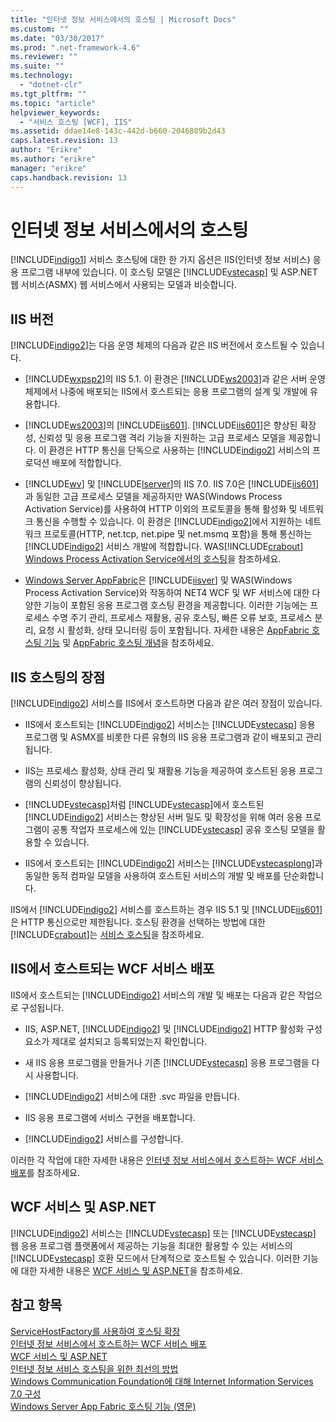 ```yaml
---
title: "인터넷 정보 서비스에서의 호스팅 | Microsoft Docs"
ms.custom: ""
ms.date: "03/30/2017"
ms.prod: ".net-framework-4.6"
ms.reviewer: ""
ms.suite: ""
ms.technology: 
  - "dotnet-clr"
ms.tgt_pltfrm: ""
ms.topic: "article"
helpviewer_keywords: 
  - "서비스 호스팅 [WCF], IIS"
ms.assetid: ddae14e8-143c-442d-b660-2046809b2d43
caps.latest.revision: 13
author: "Erikre"
ms.author: "erikre"
manager: "erikre"
caps.handback.revision: 13
---
```

# 인터넷 정보 서비스에서의 호스팅
[!INCLUDE[indigo1](../../../../includes/indigo1-md.md)] 서비스 호스팅에 대한 한 가지 옵션은 IIS\(인터넷 정보 서비스\) 응용 프로그램 내부에 있습니다.  이 호스팅 모델은 [!INCLUDE[vstecasp](../../../../includes/vstecasp-md.md)] 및 ASP.NET 웹 서비스\(ASMX\) 웹 서비스에서 사용되는 모델과 비슷합니다.  
  
## IIS 버전  
 [!INCLUDE[indigo2](../../../../includes/indigo2-md.md)]는 다음 운영 체제의 다음과 같은 IIS 버전에서 호스트될 수 있습니다.  
  
-   [!INCLUDE[wxpsp2](../../../../includes/wxpsp2-md.md)]의 IIS 5.1.  이 환경은 [!INCLUDE[ws2003](../../../../includes/ws2003-md.md)]과 같은 서버 운영 체제에서 나중에 배포되는 IIS에서 호스트되는 응용 프로그램의 설계 및 개발에 유용합니다.  
  
-   [!INCLUDE[ws2003](../../../../includes/ws2003-md.md)]의 [!INCLUDE[iis601](../../../../includes/iis601-md.md)].  [!INCLUDE[iis601](../../../../includes/iis601-md.md)]은 향상된 확장성, 신뢰성 및 응용 프로그램 격리 기능을 지원하는 고급 프로세스 모델을 제공합니다.  이 환경은 HTTP 통신을 단독으로 사용하는 [!INCLUDE[indigo2](../../../../includes/indigo2-md.md)] 서비스의 프로덕션 배포에 적합합니다.  
  
-   [!INCLUDE[wv](../../../../includes/wv-md.md)] 및 [!INCLUDE[lserver](../../../../includes/lserver-md.md)]의 IIS 7.0.  IIS 7.0은 [!INCLUDE[iis601](../../../../includes/iis601-md.md)]과 동일한 고급 프로세스 모델을 제공하지만 WAS\(Windows Process Activation Service\)를 사용하여 HTTP 이외의 프로토콜을 통해 활성화 및 네트워크 통신을 수행할 수 있습니다.  이 환경은 [!INCLUDE[indigo2](../../../../includes/indigo2-md.md)]에서 지원하는 네트워크 프로토콜\(HTTP, net.tcp, net.pipe 및 net.msmq 포함\)을 통해 통신하는 [!INCLUDE[indigo2](../../../../includes/indigo2-md.md)] 서비스 개발에 적합합니다.  WAS[!INCLUDE[crabout](../../../../includes/crabout-md.md)] [Windows Process Activation Service에서의 호스팅](../../../../docs/framework/wcf/feature-details/hosting-in-windows-process-activation-service.md)을 참조하세요.  
  
-   [Windows Server AppFabric](http://go.microsoft.com/fwlink/?LinkId=196496)은 [!INCLUDE[iisver](../../../../includes/iisver-md.md)] 및 WAS\(Windows Process Activation Service\)와 작동하여 NET4 WCF 및 WF 서비스에 대한 다양한 기능이 포함된 응용 프로그램 호스팅 환경을 제공합니다.  이러한 기능에는 프로세스 수명 주기 관리, 프로세스 재활용, 공유 호스팅, 빠른 오류 보호, 프로세스 분리, 요청 시 활성화, 상태 모니터링 등이 포함됩니다.  자세한 내용은 [AppFabric 호스팅 기능](http://go.microsoft.com/fwlink/?LinkId=196494) 및 [AppFabric 호스팅 개념](http://go.microsoft.com/fwlink/?LinkId=196495)을 참조하세요.  
  
## IIS 호스팅의 장점  
 [!INCLUDE[indigo2](../../../../includes/indigo2-md.md)] 서비스를 IIS에서 호스트하면 다음과 같은 여러 장점이 있습니다.  
  
-   IIS에서 호스트되는 [!INCLUDE[indigo2](../../../../includes/indigo2-md.md)] 서비스는 [!INCLUDE[vstecasp](../../../../includes/vstecasp-md.md)] 응용 프로그램 및 ASMX를 비롯한 다른 유형의 IIS 응용 프로그램과 같이 배포되고 관리됩니다.  
  
-   IIS는 프로세스 활성화, 상태 관리 및 재활용 기능을 제공하여 호스트된 응용 프로그램의 신뢰성이 향상됩니다.  
  
-   [!INCLUDE[vstecasp](../../../../includes/vstecasp-md.md)]처럼 [!INCLUDE[vstecasp](../../../../includes/vstecasp-md.md)]에서 호스트된 [!INCLUDE[indigo2](../../../../includes/indigo2-md.md)] 서비스는 향상된 서버 밀도 및 확장성을 위해 여러 응용 프로그램이 공통 작업자 프로세스에 있는 [!INCLUDE[vstecasp](../../../../includes/vstecasp-md.md)] 공유 호스팅 모델을 활용할 수 있습니다.  
  
-   IIS에서 호스트되는 [!INCLUDE[indigo2](../../../../includes/indigo2-md.md)] 서비스는 [!INCLUDE[vstecasplong](../../../../includes/vstecasplong-md.md)]과 동일한 동적 컴파일 모델을 사용하여 호스트된 서비스의 개발 및 배포를 단순화합니다.  
  
 IIS에서 [!INCLUDE[indigo2](../../../../includes/indigo2-md.md)] 서비스를 호스트하는 경우 IIS 5.1 및 [!INCLUDE[iis601](../../../../includes/iis601-md.md)]은 HTTP 통신으로만 제한됩니다.  호스팅 환경을 선택하는 방법에 대한 [!INCLUDE[crabout](../../../../includes/crabout-md.md)]는 [서비스 호스팅](../../../../docs/framework/wcf/hosting-services.md)을 참조하세요.  
  
## IIS에서 호스트되는 WCF 서비스 배포  
 IIS에서 호스트되는 [!INCLUDE[indigo2](../../../../includes/indigo2-md.md)] 서비스의 개발 및 배포는 다음과 같은 작업으로 구성됩니다.  
  
-   IIS, ASP.NET, [!INCLUDE[indigo2](../../../../includes/indigo2-md.md)] 및 [!INCLUDE[indigo2](../../../../includes/indigo2-md.md)] HTTP 활성화 구성 요소가 제대로 설치되고 등록되었는지 확인합니다.  
  
-   새 IIS 응용 프로그램을 만들거나 기존 [!INCLUDE[vstecasp](../../../../includes/vstecasp-md.md)] 응용 프로그램을 다시 사용합니다.  
  
-   [!INCLUDE[indigo2](../../../../includes/indigo2-md.md)] 서비스에 대한 .svc 파일을 만듭니다.  
  
-   IIS 응용 프로그램에 서비스 구현을 배포합니다.  
  
-   [!INCLUDE[indigo2](../../../../includes/indigo2-md.md)] 서비스를 구성합니다.  
  
 이러한 각 작업에 대한 자세한 내용은 [인터넷 정보 서비스에서 호스트하는 WCF 서비스 배포](../../../../docs/framework/wcf/feature-details/deploying-an-internet-information-services-hosted-wcf-service.md)를 참조하세요.  
  
## WCF 서비스 및 ASP.NET  
 [!INCLUDE[indigo2](../../../../includes/indigo2-md.md)] 서비스는 [!INCLUDE[vstecasp](../../../../includes/vstecasp-md.md)] 또는 [!INCLUDE[vstecasp](../../../../includes/vstecasp-md.md)] 웹 응용 프로그램 플랫폼에서 제공하는 기능을 최대한 활용할 수 있는 서비스의 [!INCLUDE[vstecasp](../../../../includes/vstecasp-md.md)] 호환 모드에서 단계적으로 호스트될 수 있습니다.  이러한 기능에 대한 자세한 내용은 [WCF 서비스 및 ASP.NET](../../../../docs/framework/wcf/feature-details/wcf-services-and-aspnet.md)을 참조하세요.  
  
## 참고 항목  
 [ServiceHostFactory를 사용하여 호스팅 확장](../../../../docs/framework/wcf/extending/extending-hosting-using-servicehostfactory.md)   
 [인터넷 정보 서비스에서 호스트하는 WCF 서비스 배포](../../../../docs/framework/wcf/feature-details/deploying-an-internet-information-services-hosted-wcf-service.md)   
 [WCF 서비스 및 ASP.NET](../../../../docs/framework/wcf/feature-details/wcf-services-and-aspnet.md)   
 [인터넷 정보 서비스 호스팅을 위한 최선의 방법](../../../../docs/framework/wcf/feature-details/internet-information-services-hosting-best-practices.md)   
 [Windows Communication Foundation에 대해 Internet Information Services 7.0 구성](../../../../docs/framework/wcf/feature-details/configuring-iis-for-wcf.md)   
 [Windows Server App Fabric 호스팅 기능 \(영문\)](http://go.microsoft.com/fwlink/?LinkId=201276)
